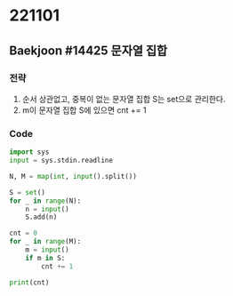 # 221101

## Baekjoon #14425 문자열 집합

### 전략
1. 순서 상관없고, 중복이 없는 문자열 집합 S는 set으로 관리한다.
2. m이 문자열 집합 S에 있으면 cnt += 1

### Code
```python
import sys
input = sys.stdin.readline

N, M = map(int, input().split())

S = set()
for _ in range(N):
    n = input()
    S.add(n)

cnt = 0
for _ in range(M):
    m = input()
    if m in S:
        cnt += 1

print(cnt)
```